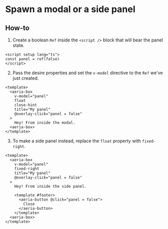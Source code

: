 # Spawn a modal or a side panel

## How-to

1. Create a boolean `Ref` inside the `<script />` block that will bear the panel state.

```vue
<script setup lang="ts">
const panel = ref(false)
</script>
```

2. Pass the desire properties and set the `v-model` directive to the `Ref` we've just created.

```vue
<template>
  <aeria-box
    v-model="panel"
    float
    close-hint
    title="My panel"
    @overlay-click="panel = false"
  >
    Hey! From inside the modal.
  <aeria-box>
</template>
```

3. To make a side panel instead, replace the `float` property with `fixed-right`.

```vue
<template>
  <aeria-box
    v-model="panel"
    fixed-right
    title="My panel"
    @overlay-click="panel = false"
  >
    Hey! From inside the side panel.

    <template #footer>
      <aeria-button @click="panel = false">
        Close
      </aeria-button>
    </template>
  <aeria-box>
</template>
```

